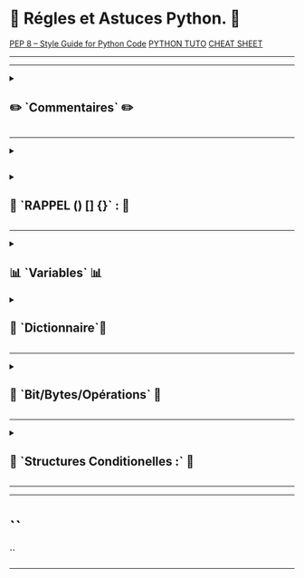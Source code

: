 # 📜  Régles et Astuces Python. 📜
[PEP 8 – Style Guide for Python Code](https://peps.python.org/pep-0008/)
[PYTHON TUTO](https://www.w3schools.com/python/default.asp)
[CHEAT SHEET](https://www.pythoncheatsheet.org/cheatsheet/built-in-functions)

---
---

<details>
<summary>
<h2>
✏️ `Commentaires`  ✏️
</h2>
</summary>


#### Option 1️⃣ 
      
      # Commentaires 


#### Option 2️⃣

     """
      
      Commentaires
    
     """
      
</details>

---
<details>
<summary>
<h2>

</h2>
</summary>




</details>


<details>
<summary>
<h2>
🔔  `RAPPEL () [] {}` : 🔔
</h2>
</summary>


| Symbole | Nom                | Utilisation principale                         | Exemple Python                    |
|---------|--------------------|--------------------------------------------------|-----------------------------------|
| ()      | Parenthèses        | - Appel de fonction                              | `print("Hello")`                 |
|         |                    | - Définir un **tuple**                           | `mon_tuple = (1, 2, 3)`          |
|         |                    | - Priorité dans les opérations                   | `result = (2 + 3) * 4`           |
| []      | Crochets           | - Définir une **liste**                          | `ma_liste = [1, 2, 3]`           |
|         |                    | - Indexation / slicing                           | `ma_liste[0]`, `texte[1:4]`      |
| {}      | Accolades          | - Définir un **dictionnaire**                    | `mon_dict = {"a": 1, "b": 2}`    |
|         |                    | - Définir un **set (ensemble)**                 | `mon_set = {1, 2, 3}`            |
|         |                    | - Utilisé avec des **comprehensions**           | `{x: x**2 for x in range(3)}`    |
| () + [] | Tuple de listes     | - Contenir plusieurs listes dans un tuple       | `(([1, 2], [3, 4]))`             |
| [] + () | Liste de tuples     | - Liste contenant des tuples                    | `[(1, 'a'), (2, 'b')]`           |
| {} + [] | Dictionnaire de listes | - Associer des clés à des listes          | `{"clé1": [1, 2], "clé2": [3]}`  |
| {} + () | Dictionnaire de tuples | - Clés associées à des tuples              | `{"clé": (1, 2)}`                |

</details>

---
<details>
<summary>
<h2>
📊  `Variables` 📊
</h2>
</summary>

#### 1️⃣ Snake case : my_variable_name
#### 2️⃣ Ne pas utiliser le mots clés de python (else, if, for, while, return, True, False) 
#### 3️⃣ [NOM VARIABLE] [OPERATEUR D'AFFECTATION] [VALEUR]
#### Portée Global🔴
#### Portée Local🟢


            device_name = "router 1" #🔴

            def  test():
                test_value = "test OK" #🟢
                print(test_value)
                print(device_name)

            test()

---

#  ⚙️ `Opérateur` ⚙️

#### STR ⬇️
[STRING](https://www.w3schools.com/python/python_strings.asp)
#### `Concaténation`
      salutation = "Bonjour"
      nom = "Jen Patate"
      print(salutation+" "+nom)
#### Sortie
      (.venv) PS A:\save\Python> py .\chaine_caractere.py
      Bonjour Jen Patate

--- 

#### `Multiplication`
      print(nom*6)

#### Sortie
      Jen PatateJen PatateJen PatateJen PatateJen PatateJen Patate

---
#### `Slicing`

      >>> nom = "Jean"
      >>> nom [0]
      'J'
      >>> nom [0:3]
      'Jea'
      >>> nom [0:1]
      'J'
      >>> nom [0:2]
      'Je'
      >>> nom [0:4]
      'Jean'

---

#### `Split` ===> .split()
   
#### Séparation IP  Port    
      >>> ip_address = "192.168.1.1:80"
      >>> ip_address.split(":")
      ['192.168.1.1', '80']


#### Récupération IP
      >>> ip_address.split(":")[0]
      '192.168.1.1'
      >>> ip_address.split(":")[1]
      '80'

---

#### `Remplacer` ===> .replace()

      >>> ip_address
      '192.168.1.1:80'
      >>> ip_address.replace("192","196")
      '196.168.1.1:80'

#### ET

      >>> ip_address = "192.192.1.1:80"
      >>> ip_address.replace("192","196",1)
      '196.192.1.1:80'

---

#### `Supprimme string au début et à la fin` .strip()  
       >>> ip_address = "azeeeeee192.192.1.1:80ezzaezezezezezezeza"
      >>> ip_address.strip("aze")
      '192.192.1.1:80'

---

####  `Test` ===>startswith() endswith()

      >>> ip_address
      '192.168.0.241'
      >>> ip_address.startswith("192")
      True
      >>> ip_address.startswith("193")
      False

      >>> ip_address
      '192.168.0.241'
      >>> ip_address.endswith("193")
      False
      >>> ip_address.endswith("241")
      True
      
#### `Présence` ===> in OR not
      txt = "The best things in life are free !"
            if "free" in txt:
                print("Yes, 'free' is present.")
            else :
                print ("no, 'free' is not present")    

---
---

# 💾 `Données intégrés` 💾

---
---

# 1️⃣  📑 `List` 📑

### Une liste est modifiable et dynamique.

#### Déclarer une liste
       ip_list = ["192.168.0.122", "192.168.23.152"]

---

#### `Ajoute` un élément à la fin de la liste ===> append()

      >>> ip_list = ["192.168.0.122", "192.168.23.152"]
      >>> ip_list.append("192.168.0.1")
      >>> print(ip_list)
      ['192.168.0.122', '192.168.23.152', '192.168.0.1']

---

#### `Supprime` tous les éléments de la liste ===> clear()
      >>> ip_list.clear()
      >>> print(ip_list)
      []
---

#### Renvoie une copie de la liste ===> copy()

#### NON LIE
      ip_list_2 = ip_list.copy()

#### LIE (si modif dans ip_list ip_list_2 change aussi)
      ip_list_2 = ip_list
---

#### `Renvoie le nombre d'éléments` avec la valeur spécifiée ===> count()
      >>> print(ip_list)
      ['192.168.0.1', '192.168.0.145', '192.168.0.145', '192.168.0.145', '192.168.0.145', '192.168.0.145', '192.168.3.12']
      >>> ip_list.count('192.168.0.145')
      5

---

#### `Ajoute` les éléments d'une liste (ou de tout itérable), `à la fin de la liste actuelle`  ===> extend()

      >>> print(ip_list)
      ['192.168.0.122', '192.168.23.152', '192.168.0.1']
      >>> ip_list.extend(["192.168.0.145", "192.168.3.12"]) 
      >>> print(ip_list)
      ['192.168.0.122', '192.168.23.152', '192.168.0.1', '192.168.0.145', '192.168.3.12']

---

#### Renvoie l'index du premier élément avec la valeur spécifiée ===> index()

      >>> print(ip_list)
      ['192.168.0.1', '192.168.0.145', '192.168.3.12']
      >>> ip_list.index('192.168.0.145')
      1

---

### `Ajoute un élément à la position spécifiée` ===> insert()
      >>> print(ip_list)
      ['192.168.0.122', '192.168.23.152', '192.168.0.1', '192.168.0.145', '192.168.3.12']
      >>> ip_list.insert(2,"192.168.0.0")
      >>> print(ip_list)
      ['192.168.0.122', '192.168.23.152', '192.168.0.0', '192.168.0.1', '192.168.0.145',         '192.168.3.12']

---

#### Retire l'élément à la position spécifiée ===> pop()

      >>> print(ip_list)
      ['192.168.3.12', '192.168.0.192', '192.168.0.145', '192.168.0.145', '192.168.0.145', '192.168.0.145', '192.168.0.145', '192.168.0.123', '192.168.0.1']
      >>> ip_list.pop(1)
      '192.168.0.192'
      >>> print(ip_list)
      ['192.168.3.12', '192.168.0.145', '192.168.0.145', '192.168.0.145', '192.168.0.145', '192.168.0.145', '192.168.0.123', '192.168.0.1']


---

#### `Retire` l'élément avec la valeur spécifiée ===> remove()

      >>> print(ip_list)
      ['192.168.0.122', '192.168.0.1', '192.168.0.145', '192.168.3.12']
      >>> ip_list.remove('192.168.0.122')
      >>> print(ip_list)
      ['192.168.0.1', '192.168.0.145', '192.168.3.12']

---

#### Inverse l'ordre de la liste (ordre décroissant) ===> reverse()

      >>> print(ip_list)
      ['192.168.0.1', '192.168.0.123', '192.168.0.145', '192.168.0.145', '192.168.0.145', '192.168.0.145', '192.168.0.145', '192.168.0.192', '192.168.3.12']
      >>> ip_list.reverse()
      >>> print(ip_list)
      ['192.168.3.12', '192.168.0.192', '192.168.0.145', '192.168.0.145', '192.168.0.145', '192.168.0.145', '192.168.0.145', '192.168.0.123', '192.168.0.1']

---

####  Trie la liste (seul ordre croissant) ===> sort()

      >>> print(ip_list)
      ['192.168.0.1', '192.168.0.145', '192.168.0.145', '192.168.0.123', '192.168.0.145', '192.168.0.192', '192.168.0.145', '192.168.0.145', '192.168.3.12']
      >>> ip_list.sort()
      >>> print(ip_list)
      ['192.168.0.1', '192.168.0.123', '192.168.0.145', '192.168.0.145', '192.168.0.145', '192.168.0.145', '192.168.0.145', '192.168.0.192', '192.168.3.12']


---
---


# 2️⃣ 🔒  `Tuples` 🔒

##### `Les tuples sont utilisés pour stocker plusieurs éléments dans une seule variable.`  Un tuple est une collection ordonnée et immuable, `de façon permanante`

      >>> ip_info = ("192.168.0.152", "255.255.255.0")
      >>> print ip_info
      ('192.168.0.152', '255.255.255.0')
      
#### Récupérer les données
      >>> print(ip_info)
      ('192.168.0.152', '255.255.255.0')
      >>> ip, mask = ip_info
      >>> print(ip)
      '192.168.0.152
      >>> print(mask)
      '255.255.255.0'

#### Combiner
      ip_test= (("192.168.0.1","255.255.255.0"), ("192.168.0.2","255.255.255.0"))
      print(ip_test)
      (('192.168.0.1', '255.255.255.0'), ('192.168.0.2', '255.255.255.0'))

#### lier
     
      >>> print(ip_test)
      (('192.168.0.1', '255.255.255.0'), ('192.168.0.2', '255.255.255.0'))
      >>> ip_test1 = ("192.168.0.1","255.255.255.0")
      >>> ip_test2 = ("192.168.0.2","255.255.255.0")
      >>> ip_test = ip_test1 + ip_test2
      >>> print(ip_test)
      ('192.168.0.1', '255.255.255.0', '192.168.0.2', '255.255.255.0')



---
---

## 3️⃣  📈  `Range` 📈

#### Utile pourgénérer des suite de nombre.En générale avec boucle for
#### range(stop) : Génère une séquence d'entiers de 0 à stop - 1.range
#### (start, stop): Génère une séquence d'entiers de start à stop - 1.range
#### (start, stop, step): Génère une séquence d'entiers de start à stop - 1, en avançant de step à chaque itération.
      
      ip_range  = range(1,255)
      for ip in ip_range:
          print(ip)
      # edite  les  chiffres  de 1 à 254
      
      print(f"192.168.1.{ip}") ip_range  = range(1,255)
     #Génére des adressess ip de 192.168.1.1  =>  192.168.1.254


</details>


<details>
<summary>
<h2>
📖 `Dictionnaire`📖
</h2>
</summary>

#### `Structure Dictionaire` 

      """
      d = {
              clé: valeur,
              clé: valeur,
              clé: valeur,
              ...
              clé: valeur
            }
      """

#### Ici 

            # Dictionnaire  clé: valeur,
            config_net = {"ip" : "192.168.0.165",
                    "mask" : "255.255.255.0",
                    "gateway" : "195.168.0.1",
                    "dns" : ["8.8.8.8","192.168.0.241"]
            }
            print(config_net)

#### Sortie Dico
            (.venv) PS A:\save\Python> python .\dico.py
            {'ip': '192.168.0.165', 'mask': '255.255.255.0', 'gateway': '195.168.0.1', 'dns': ['8.8.8.8', '192.168.0.241']}

#### On peux `rechercher` des éléments avec leurs clés

             # Dictionnaire
            config_net = {"ip" : "192.168.0.165",
                    "mask" : "255.255.255.0",
                    "gateway" : "195.168.0.1",
                    "dns" : ["8.8.8.8","192.168.0.241"]
            }
            # Extraction de l'adressse ip
            address_ip = config_net["ip"]
            # Extraction du mask
            netmask = config_net["mask"]
            # Affichage IP + Mask
            print(address_ip+" "+netmask)

---

#### Ajouter/modifier une clé + valeur

      # network => clé et Reseau_entreprise_=> valeur 
      config_net["network"] = "Reseau_entreprise_"

---

#### Supprimer élément
     
      del config_net["dns"]
      >>> print(config_net) 
      {'ip': '192.168.0.165', 'mask': '255.255.255.0', 'gateway': '195.168.0.1'}
      

####  Liste clé ===> .key()
      
      config_net.key()
      >>> config_net.keys()  
      dict_keys(['ip', 'mask', 'gateway', 'dns'])


#### Liste valeur ===> .values()
      >>> config_net.values() 
      dict_values(['192.168.0.165', '255.255.255.0', '195.168.0.1', ['8.8.8.8', '192.168.0.241']])
      

#### Afficher clés et valeurs ===> .items()
      config_net = {"ip" : "192.168.0.165",
              "mask" : "255.255.255.0",
              "gateway" : "195.168.0.1",
              "dns" : ["8.8.8.8","192.168.0.241"]
      }

            for a, b in config_net.items():
                      print(f"{a}: {b}")

            #Sortie
            
            ip: 192.168.0.165
            mask: 255.255.255.0
            gateway: 195.168.0.1
            dns: ['8.8.8.8', '192.168.0.241']

#### Test présence/absence  ===> .keys()
      
      >>> "ib" in config_net.keys()
      False
      >>> "ip" in config_net.keys() 
      True


#### Range dans un dico ===> range()
      ip_gen = range(1, 255,15)
      dico = {"ip": [f"192.168.0.{i}" for i in ip_gen]}

      print(dico)

</details>



---
   
 

<details>
<summary>
<h2>
🔢 `Bit/Bytes/Opérations` 🔢
</h2>
</summary>

#### Opérateur bit
      
#### AND      (&) ===> 1 SI a = 1 ET b = 1 
           
#### OR       (|) ===> 1  SI a OU b = 1
      
#### XOR      (^) ===>  1 SI a = 1 ET b = 0
     
#### NOT      (~) ===> ~n = -n - 1
      
#### << décalage à gauche
      
#### >> décalage à droite

---

## `EXEMPLE`
#### convertion ip en binaire

      # IP à convertir
      ip ="192.168.0.1"

      # Découpage de  l'IP en 4 Octets
      octets = ip.split(".")

      #Création d'une Liste pour "acceuillir" les octets
      binary=[]

      #Les Octets sont placés le un à le suite des autres sous le format 4 paquet  de 8 bits 
      binary.append(format(int(octets[0]), '08b'))
      binary.append(format(int(octets[1]), '08b'))
      binary.append(format(int(octets[2]), '08b'))
      binary.append(format(int(octets[3]), '08b'))

      Résultat avec comme séparateur rien
      print("".join(binary))

     (.venv) PS A:\save\Python> python .\bytes2.py
      11000000101010000000000000000001


#### Et  binaire en IP

      Adresse binaire à  convertir
      octet = "11000000101010000000000000000001"  
      
      # Liste
      octet_list = []

      #Les 4 Octets sont converties en base 2
      octet_list.append(str(int(octet[0:8], 2)))
      octet_list.append(str(int(octet[8:16], 2)))
      octet_list.append(str(int(octet[16:24], 2)))
      octet_list.append(str(int(octet[24:32], 2)))

      #Résultat avec "." en séparateur
      print(".".join(octet_list))
      192.168.0.1

      
## `EXERCICES`

### `EXO 1`
#### masque sous réseau => masque  inversé

      #Defini le  maque daans une variable
      sub_net = 0b11111111111111111111111100000000

      #Inversion des bit
      wc = ~sub_net
      
      #convertie en binaire et limite à 32 bit,et ajoute des  0 àgauche  pour avoir un format  32  bits
      wc = (bin(wc & 0xFFFFFFFF))[2:].zfill(32)
      
      print(wc)
      00000000000000000000000011111111
---

### `EXO 2`
#### Déterminer le réseau

      ip =  0b11000000101010000000000100001101
      sub = 0b11111111111111111111111100000000

      # ET (&) logique en excluant  le "0b"
      network_bin = bin(ip & sub)[2:]

      #Liste
      network = []

      #Converti les octets binaires en base 2
      network.append(str(int(network_bin[0:8], 2)))
      network.append(str(int(network_bin[8:16], 2)))
      network.append(str(int(network_bin[16:24], 2)))
      network.append(str(int(network_bin[24:32], 2)))

      #Résultat binaire
      print(network_bin)

      #Résultat décimal pointée
      print(".".join(network))
      11000000101010000000000100000000
      192.168.1.0


### `EXO 3`

#### Adresse de broadcast

      ip =  0b11000000101010000000000100001101
      sub = 0b11111111111111111111111100000000

      # inversion 0=>1
      broadcast_mask = ~sub
      
      #Conversion binaire en32 bit
      broadcast_add = (ip | broadcast_mask) & 0xFFFFFFFF
      broadcast_add = bin(broadcast_add)[2:].zfill(32)

      #Liste
      broadcast_mask_int  =  []
      
      #Converti les octets binaires en base 2
      broadcast_mask_int.append(str(int(broadcast_add[0:8], 2)))
      broadcast_mask_int.append(str(int(broadcast_add[8:16], 2)))
      broadcast_mask_int.append(str(int(broadcast_add[16:24], 2)))
      broadcast_mask_int.append(str(int(broadcast_add[24:32], 2)))

      #résultat
      print(".".join(broadcast_mask_int))
      192.168.1.255

</details>


---

<details>
<summary>
<h2>
🔀 `Structures Conditionelles :` 🔀
</h2>
</summary>

### Opérateur de comparaion:
* #### `==` égale
* #### `!=` différent
* #### `>` sup
* #### `<` inf
* #### `>=` sup/égale
* #### `<=` inf/égale

### Opérateur logique:
* #### `and` TRUE si toutes les conditions TRUE
* #### `or` TRUE si une des conditions TRUE
* #### `not` inverser valeur condition
--
--

# `IF/ELIF/ELSE :`

            if condition_1
                  #code executé si condition_1 TRUE
            
            elif condition_2
                  #code executé si condition_2 TRUE et condition_1 FALSE
            
            else:
                  #code exécuté si condition_1 et condition_2 FALSE


            #Type accépté  
            * Bolean TRUE FALSE
            * Nombre (0 FALSE, reste TRUE )
            * Strings ("" FALSE,  reste TRUE)

#### `EXEMPLE :`

            user= input("entré un username,svp : ")
            pwd= input("entré un mpd,,svp : ")

            #Boucle les deux ont TRUE
            if user  == "admin" and pwd  == "admin123":
                print("accés OK")
            
            #Boucle condition_1 TRUE condition_2 FALSE
            elif user == "admin":
                print("MDP faux")
            
            #Boucle condition_1 et condition_2 FALSE
            else:
                print("accés refusé")

---

### `Ternaires :`

#### Permet des assignations rapide de conditions dans des variables.

#### `EXEMPLE :`

            username = "admin"
            access_status = "Accéss Ok. " if username == "admin"  else "Accés  NOK"
            print(access_status)



---

# `in`

#### Tester la présence ou non d'un élément dans une  liste une ensemble.

#### `EXEMPLE :`

            # Utilisation de ternaire pour la premiere boucle
            username = "admin"
            access_status = "Accéss Ok. " if username == "admin"  else "Accés  NOK"
            print(access_status)

            # Utilisation de in pour tester  la présence
            allowed_users = ["admin", "guest", "user"]
            if username in allowed_users:
                print("User OK")
            else: 
                print("User NOK")


---  

# `Lambda`

#### Créer un fonction, qui  sera utilisée temporairement. 


#### `EXEMPLE :`
            
            #lambda renvoi TRUE si username et password correspond dan lambda et les variable  qui suivent
            user_access =  lambda username, password  : username == "admin" and password == "admin123"
           #variable
            username = "admin"
            password = "admin123"
            # Si lambda TRUE => ok
            if user_access(username, password):
                print("ok")
            #Sinon NOK
            else: 
                print("NOK")

---

# `all` et `any`

* #### `all` TRUE si tout les element  de l'iterable sont vrai.
* #### `any` TRUE si un des element de l'iterable est vrai.



#### `EXEMPLE :`

            # Variable utilisateur 
            user = "admin"
            password = "admin123"
            # condition pour TRUE TRUE don all renvoie ok car TRUE TRUE
            condition = [user == "admin", password ==  "admin123" ]
            
            if all(condition):
                print("ok")
            
            # Variable accés
            failed_attemps  = 2
            suspicious_activity_detected = False

             # condition pour FALSE FALSE donc any renvoie rien car FALSE FALSE
             # Si FALSE TRUE lorss  sortie !!! access denied !!!
            alert_condition = [failed_attemps > 3, suspicious_activity_detected]
            if any(alert_condition):
                print("!!! access denied !!!")

---

# `is et isintance()`

####  `is`
     
     # vérifie simplement si la variable user est exactement None
      user = None 
      if user is None:
          print("no")

#### `isintance()`

      # Vérifie si l'objet obj est une instance de la classe class
      user = "None" #None (obj) est de la classe str
      if isinstance(user, str)
          print("OUI")

---

# `match`

#### Correspondance motif ou paterne

      #entrer un des rôle demander match va comparer avec les case
      user_role = input("veuillez entrer  votre rôle : (guest, admin, user)")

      #en fontion de  l'input une sortie  prévu à chaque  fois
      match user_role:
          case "admin":
              print("MDP admin")
          case "guest":
              print("hello")
          case "user":
              print("nice")
      
       #Le reste   
          case _:
              print("role non reconnue ")

---

# `FOR` et `WHILE`

### `FOR`

#### Exemple:

      ips = ["192.168.0.1", "192.168.0.2","192.168.0.3"]
      for ip in ips:
            print("Analyse ip adresse : ", ip )
      #SORTIE
      Analyse ip adresse :  192.168.0.1
      Analyse ip adresse :  192.168.0.2
      Analyse ip adresse :  192.168.0.3

#### Exemple avec index et enumerate
#### Permet la création d'un index à chque tour
      ips = ["192.168.0.1", "192.168.0.2","192.168.0.3"]
      for index, ip in enumerate(ips):
          print(index+1, "=>Analyse ip adresse : ", ip )
      #SORTIE      
      1 =>Analyse ip adresse :  192.168.0.1
      2 =>Analyse ip adresse :  192.168.0.2
      3 =>Analyse ip adresse :  192.168.0.3

---

### `FOR` + if pour recherche  dans liste
      
      # Création d'une liste
      ips = ["192.168.0.1", "192.168.0.2","192.168.0.3"]
      # Création d'un index pour chaque élément de la liste
      for index, ip in enumerate(ips):
          print(index+1, "=>Analyse ip adresse : ", ip )
      
      # Recherche d'une ip suspect
      suspicious_ip = []
      
      for ip in ips:
          if "192.168.0.2" in ip:
              suspicious_ip.append(ip)
      
      # Sortie
      print("IP suspectes détectées :", suspicious_ip)

      ## code plus court ## 
      ips = ["192.168.0.1", "192.168.0.102", "192.168.0.3", "192.168.0.104"]
      #pour chaque ip dans la liste ips filtrer : ne garder que les IPs qui contiennent "192.168.0.102"
      suspicious_ips = [ip for ip in ips if "192.168.0.102" in ip]

      print(suspicious_ips)

### Recherche d'IP suspecte commençant par...
      
      
      ips = ["192.168.0.1", "192.168.0.102", "192.168.0.3", "192.168.0.104", "192.168.1.1", "192.168.2.33","192.168.5.56"]
            #pour chaque ip dans la liste ips filtrer : ne garder que les IPs qui contiennent "192.168.0.102"
      suspicious_ips = [ip for ip in ips if ip.startswith("192.168.0.") ]
      
      print(suspicious_ips)
      #['192.168.0.1', '192.168.0.102', '192.168.0.3', '192.168.0.104']

---

      # Liste des noms d'utilisateur
      usernames = ["admin", "guest", "user"]
      
      # Liste des mots de passe correspondants
      passwords = ["admin123", "guest123", "user123"]
      
      # Associe chaque nom d'utilisateur avec son mot de passe respectif
      for username, password in zip(usernames, passwords):
            print(f"vérif {username} avec mdp {password}")

---
#### Crétion d'Alerte echec ou  réussite de connection

            security_logs =[ 
                            {"ip": "192.168.1.10", "status": "failed"},
                            {"ip": "192.168.1.15", "status": "success"},
                            {"ip": "192.168.1.20", "status": "failed"},
                            {"ip": "192.168.1.10", "status": "failed"}
            
            ]
            
            failed_attempts = {}
            
            for log  in security_logs:
                if log["status"] == "failed":
                    #Récupération de l'ip via la clé ip
                    ip= log["ip"]
                    
                    #Incrémente de 1 le nombre d’échecs pour l’IP, en mettant 0 par défaut si l’IP n’existe pas encore dans le dictionnaire
                    failed_attempts[ip] = failed_attempts.get(ip,0) +1
                    #Si erreur de connection sup 2 print
                    if failed_attempts[ip] > 2 :
                        print(f"Alerte : IP {ip} à  échoué")
                        break
                else:
                    print(f"connexion reussi  de  l'IP {log['ip']}")    



---
#### Association de tuple dans une liste
      coordinates = [(1,2),(3,4),(5,6)]
      for x,y in coordinates:
          print(f"coordonées : x = {x} et y = {y}")
      #coordonées : x = 1 et y = 2
      coordonées : x = 3 et y = 4
      coordonées : x = 5 et y = 6
---

# `WHILE`

### La boucle while est idéale pour les variables dynamiques ou les situations où on ne connaît pas à l'avance combien de fois répéter le code, car elle s'exécute tant qu'une condition reste vraie.
      
      while condition:
          # instructions
#### Exemples :
      count = 0

      while count < 3:
          print("Valeur de count :", count)
          # idem count = count + 1
          count += 1

---

#### "Détection" d'un nombre de tentative de connection
      attempts  = 0
      max_attemps = 3
      while attempts < max_attemps:
          print(f"Tentative {attempts  + 1} Analyse  en cours...")
          attempts += 1
---

#### "Détection" d'un nombre de tentative de connection avec entrée dynamique
      attempts = 0
      max_attempts = 3
      
      while attempts < max_attempts:
          print(f"Tentative {attempts + 1} : Analyse en cours...")
          password = input("Entrez un MDP : ")
      
          if password == "admin123":
              print("Accès autorisé.")
              break
          else:
              print("Mot de passe incorrect.\n")
          
          attempts += 1
      
      if attempts == max_attempts:
          print("Accès refusé. Trop de tentatives.")

---

#### while + continue

      while  True:
          
          ip = input("Veuillez entrer une IP :\nPour sortir tapez 'exit'\n> ")
      
          if ip == exit:
              print("Sortie")
              break
          elif ip == "192.168.0.1":
              print("Accés refusé")
              continue
      
          print("Welcome")
          break

#### while parcours dico
      
      # Liste avec dictionnaire avec IP et liste d'adresse IP
      logs = [
              {"ip": "192.168.0.1", "status":"success"},
              {"ip": ["192.168.0.2", "192.168.0.3", "192.168.0.4"], "status":"failed"},
      ]
      
      # index = 0 sert à  parcourir logs avvec while
      index = 0
      
      # La boucle continue tant que index est inférieur à la longueur de la liste logs
      # Dans ce cas, len(logs) vaut 2, donc la boucle tournera deux fois (index = 0 puis index = 1)
      while index < len(logs):
          
      #extrais le log courant depuis la liste logs, en fonction de l'index.
      
      # log devient un dictionnaire, par exemple :
      # À index = 0, log = {"ip": "192.168.0.1", "status": "success"}
      # À index = 1, log = {"ip": ["192.168.0.2", "192.168.0.3", "192.168.0.4"], "status": "failed"}    
          log = logs[index]
      
      # Si la ligne  contient "failed"    
          if log["status"] == "failed":
              
      # Ecrire dans le dico log la ligne définie par la clé ip         
              print(f"Echec de la connection : {log['ip']}")
      
          else:
              print(f"connection OK : {log['ip']}")
      # Permet  de passer au tour suivant 
          index +=1



      connection OK : 192.168.0.1
      Echec de la connection : ['192.168.0.2', '192.168.0.3', '192.168.0.4']

####  ⚠️  A titre de comparaison même résultat aavvec  for
      for log in logs:
          if log["status"] == "failed":
              
              print(f"Echec de la connection : {log['ip']}")
      
          else:
              print(f"connection OK : {log['ip']}")

</details>






---
---
# ``
#### ``
---
